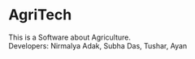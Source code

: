 # AgriTech
This is a Software about Agriculture.
<br>
Developers: Nirmalya Adak, Subha Das, Tushar, Ayan
